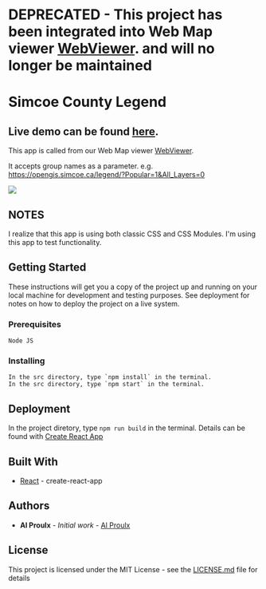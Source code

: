 # DEPRECATED - This project has been integrated into Web Map viewer [WebViewer](https://github.com/county-of-simcoe-gis/SimcoeCountyWebViewer). and will no longer be maintained

# Simcoe County Legend

## Live demo can be found [here](https://opengis.simcoe.ca).

This app is called from our Web Map viewer [WebViewer](https://github.com/county-of-simcoe-gis/SimcoeCountyWebViewer).

It accepts group names as a parameter.
e.g. https://opengis.simcoe.ca/legend/?Popular=1&All_Layers=0

![](legend.gif)

## NOTES

I realize that this app is using both classic CSS and CSS Modules. I'm using this app to test functionality.

## Getting Started

These instructions will get you a copy of the project up and running on your local machine for development and testing purposes. See deployment for notes on how to deploy the project on a live system.

### Prerequisites

```
Node JS
```

### Installing

```
In the src directory, type `npm install` in the terminal.
In the src directory, type `npm start` in the terminal.
```

## Deployment

In the project diretory, type `npm run build` in the terminal. Details can be found with [Create React App](https://github.com/facebook/create-react-app)

## Built With

- [React](https://reactjs.org/) - create-react-app

## Authors

- **Al Proulx** - _Initial work_ - [Al Proulx](https://github.com/iquitwow)

## License

This project is licensed under the MIT License - see the [LICENSE.md](LICENSE.md) file for details

